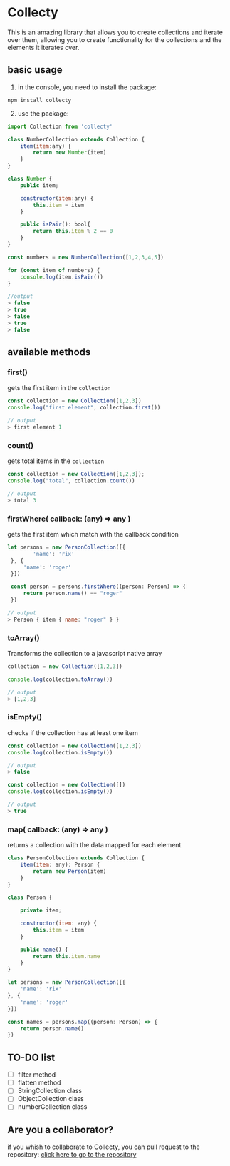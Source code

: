 # Collecty

This is an amazing library that allows you to create collections and iterate over them, allowing you to create functionality for the collections and the elements it iterates over.

## basic usage

1. in the console, you need to install the package:

`npm install collecty`

2. use the package:

```js
import Collection from 'collecty'

class NumberCollection extends Collection {
    item(item:any) {
        return new Number(item)
    }
}

class Number {
    public item;

    constructor(item:any) {
        this.item = item
    }

    public isPair(): bool{
        return this.item % 2 == 0
    }
}

const numbers = new NumberCollection([1,2,3,4,5])

for (const item of numbers) {
    console.log(item.isPair())
}

//output
> false
> true
> false
> true
> false
```

## available methods

### first()

gets the first item in the `collection`

```js
const collection = new Collection([1,2,3])
console.log("first element", collection.first())

// output
> first element 1
```

### count()

gets total items in the `collection`

```js
const collection = new Collection([1,2,3]);
console.log("total", collection.count())

// output
> total 3
```

### firstWhere( callback: (any) => any )

gets the first item which match with the callback condition

```js
let persons = new PersonCollection([{
        'name': 'rix'
 }, {
     'name': 'roger'
 }])

 const person = persons.firstWhere((person: Person) => {
     return person.name() == "roger"
 })

// output
> Person { item { name: "roger" } }
```

### toArray()

Transforms the collection to a javascript native array

```js
collection = new Collection([1,2,3])

console.log(collection.toArray())

// output
> [1,2,3]
```

### isEmpty()

checks if the collection has at least one item

```js
const collection = new Collection([1,2,3])
console.log(collection.isEmpty())

// output
> false
```

```js
const collection = new Collection([])
console.log(collection.isEmpty())

// output
> true
```

### map( callback: (any) => any )

returns a collection with the data mapped for each element

```js 
class PersonCollection extends Collection {
    item(item: any): Person {
        return new Person(item)
    }
}

class Person {

    private item;

    constructor(item: any) {
        this.item = item
    }

    public name() {
        return this.item.name
    }
}

let persons = new PersonCollection([{
    'name': 'rix'
}, {
    'name': 'roger'
}])

const names = persons.map((person: Person) => {
    return person.name()
})
```

## TO-DO list

- [ ] filter method
- [ ] flatten method
- [ ] StringCollection class
- [ ] ObjectCollection class
- [ ] numberCollection class

## Are you a collaborator?

if you whish to collaborate to Collecty, you can pull request to the repository:
[click here to go to the repository](https://github.com/CrisGuzmanS/packages.javascript.collecty)